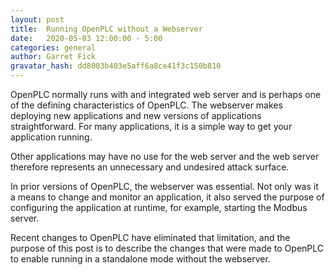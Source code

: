 ```yaml
---
layout: post
title:  Running OpenPLC without a Webserver
date:   2020-05-03 12:00:00 - 5:00
categories: general
author: Garret Fick
gravatar_hash: dd8003b403e5aff6a8ce41f3c150b810
---
```


OpenPLC normally runs with and integrated web server and is perhaps one of the
defining characteristics of OpenPLC. The webserver makes deploying new
applications and new versions of applications straightforward. For many
applications, it is a simple way to get your application running.

Other applications may have no use for the web server and the web server
therefore represents an unnecessary and undesired attack surface.

In prior versions of OpenPLC, the webserver was essential. Not only was it a
means to change and monitor an application, it also served the purpose of
configuring the application at runtime, for example, starting the Modbus
server.

Recent changes to OpenPLC have eliminated that limitation, and the purpose
of this post is to describe the changes that were made to OpenPLC to enable
running in a standalone mode without the webserver.
